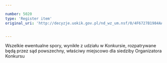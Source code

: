 ```yaml
---

number: 5020
type: 'Register item'
original_uri: 'http://decyzje.uokik.gov.pl/nd_wz_um.nsf/0/4F6727B1984AA047C1257B9C002A26F7?OpenDocument'


---
```


Wszelkie ewentualne spory, wynikłe z udziału w Konkursie, rozpatrywane będą przez sąd powszechny, właściwy miejscowo dla siedziby Organizatora Konkursu
